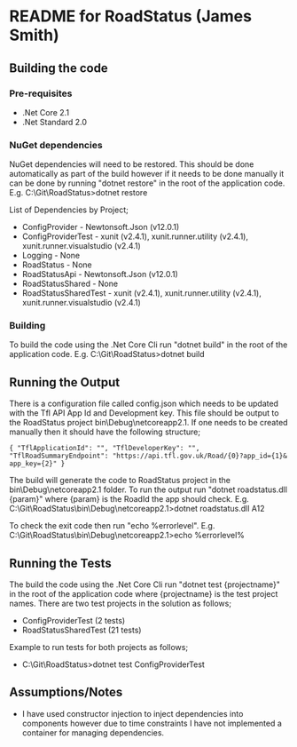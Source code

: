 # README for RoadStatus (James Smith)

## Building the code

### Pre-requisites
* .Net Core 2.1
* .Net Standard 2.0

### NuGet dependencies
NuGet dependencies will need to be restored. This should be done automatically as part of the build however if it needs to be done manually it can be done by running "dotnet restore" in the root of the application code.
E.g. C:\Git\RoadStatus>dotnet restore

List of Dependencies by Project;
* ConfigProvider - Newtonsoft.Json (v12.0.1)
* ConfigProviderTest - xunit (v2.4.1), xunit.runner.utility (v2.4.1), xunit.runner.visualstudio (v2.4.1)
* Logging - None
* RoadStatus - None
* RoadStatusApi - Newtonsoft.Json (v12.0.1)
* RoadStatusShared - None
* RoadStatusSharedTest - xunit (v2.4.1), xunit.runner.utility (v2.4.1), xunit.runner.visualstudio (v2.4.1)

### Building 
To build the code using the .Net Core Cli run "dotnet build" in the root of the application code.
E.g. C:\Git\RoadStatus>dotnet build

## Running the Output
There is a configuration file called config.json which needs to be updated with the Tfl API App Id and Development key. This file should be output to the RoadStatus project bin\Debug\netcoreapp2.1. If one needs to be created manually then it should have the following structure;

`{
  "TflApplicationId": "",
  "TflDeveloperKey": "",
  "TflRoadSummaryEndpoint": "https://api.tfl.gov.uk/Road/{0}?app_id={1}& app_key={2}"
}`

The build will generate the code to RoadStatus project in the bin\Debug\netcoreapp2.1 folder. To run the output run "dotnet roadstatus.dll {param}" where {param} is the RoadId the app should check. 
E.g. C:\Git\RoadStatus\bin\Debug\netcoreapp2.1>dotnet roadstatus.dll A12

To check the exit code then run "echo %errorlevel".
E.g. C:\Git\RoadStatus\bin\Debug\netcoreapp2.1>echo %errorlevel%

## Running the Tests
The build the code using the .Net Core Cli run "dotnet test {projectname}" in the root of the application code where {projectname} is the test project names.
There are two test projects in the solution as follows;
* ConfigProviderTest (2 tests)
* RoadStatusSharedTest (21 tests)

Example to run tests for both projects as follows;
* C:\Git\RoadStatus>dotnet test ConfigProviderTest

## Assumptions/Notes
* I have used constructor injection to inject dependencies into components however due to time constraints I have not implemented a container for managing dependencies.